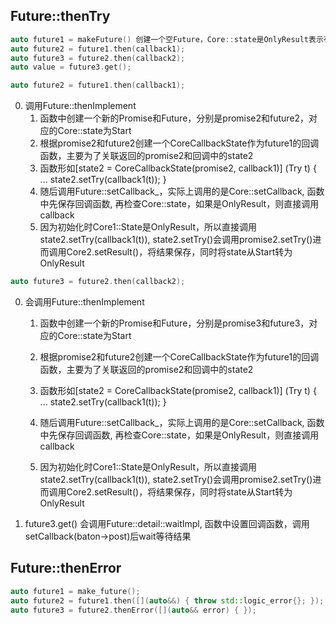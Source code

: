 ## Future::thenTry

```cpp
auto future1 = makeFuture() 创建一个空Future，Core::state是OnlyResult表示有值的Core
auto future2 = future1.then(callback1);
auto future3 = future2.then(callback2);
auto value = future3.get();
```

```cpp
auto future2 = future1.then(callback1);
```

0. 调用Future::thenImplement
    1. 函数中创建一个新的Promise和Future，分别是promise2和future2，对应的Core::state为Start
    2. 根据promise2和future2创建一个CoreCallbackState作为future1的回调函数，主要为了关联返回的promise2和回调中的state2
    3. 函数形如[state2 = CoreCallbackState(promise2, callback1)] (Try<T> t) {
           ...
           state2.setTry(callback1(t));
       }
    4. 随后调用Future::setCallback_，实际上调用的是Core::setCallback, 函数中先保存回调函数, 再检查Core::state，如果是OnlyResult，则直接调用callback
    5. 因为初始化时Core1::State是OnlyResult，所以直接调用state2.setTry(callback1(t)), state2.setTry()会调用promise2.setTry()进而调用Core2.setResult()，将结果保存，同时将state从Start转为OnlyResult

```cpp
auto future3 = future2.then(callback2);
```

0. 会调用Future::thenImplement
    1. 函数中创建一个新的Promise和Future，分别是promise3和future3，对应的Core::state为Start
    2. 根据promise2和future2创建一个CoreCallbackState作为future1的回调函数，主要为了关联返回的promise2和回调中的state2
    3. 函数形如[state2 = CoreCallbackState(promise2, callback1)] (Try<T> t) {
           ...
           state2.setTry(callback1(t));
       }

    4. 随后调用Future::setCallback_，实际上调用的是Core::setCallback, 函数中先保存回调函数, 再检查Core::state，如果是OnlyResult，则直接调用callback

    5. 因为初始化时Core1::State是OnlyResult，所以直接调用state2.setTry(callback1(t)), state2.setTry()会调用promise2.setTry()进而调用Core2.setResult()，将结果保存，同时将state从Start转为OnlyResult

0. future3.get() 会调用Future::detail::waitImpl, 函数中设置回调函数，调用setCallback(baton->post)后wait等待结果

## Future::thenError

```cpp
auto future1 = make_future();
auto future2 = future1.then([](auto&&) { throw std::logic_error{}; });
auto future3 = future2.thenError([](auto&& error) { });
```
